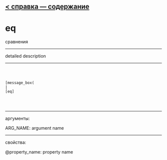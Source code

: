 [< справка — содержание](ceammc_lib.html)
---

# eq


сравнения

---

detailed description
<br>


---


```



[message_box(                                 
|
[eq]


            
```

---
аргументы:

ARG_NAME: argument name<br>

---
свойства:

@property_name: property name<br>

